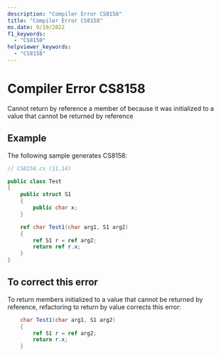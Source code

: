 ```yaml
---
description: "Compiler Error CS8158"
title: "Compiler Error CS8158"
ms.date: 9/19/2022
f1_keywords:
  - "CS8158"
helpviewer_keywords:
  - "CS8158"
---
```

# Compiler Error CS8158

Cannot return by reference a member of because it was initialized to a value that cannot be returned by reference

## Example

 The following sample generates CS8158:

```csharp
// CS8158.cs (11,14)

public class Test
{
    public struct S1
    {
        public char x;
    }

    ref char Test1(char arg1, S1 arg2)
    {
        ref S1 r = ref arg2;
        return ref r.x;
    }
}
```

## To correct this error

To return members initialized to a value that cannot be returned by reference, refactoring to return by value corrects this error:

```csharp
    char Test1(char arg1, S1 arg2)
    {
        ref S1 r = ref arg2;
        return r.x;
    }
```
